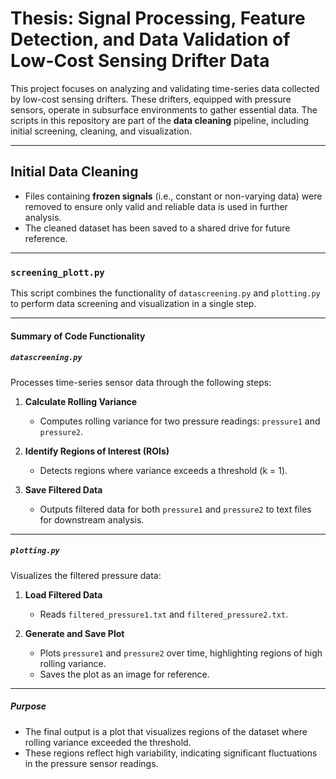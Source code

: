 # Thesis: Signal Processing, Feature Detection, and Data Validation of Low-Cost Sensing Drifter Data

This project focuses on analyzing and validating time-series data collected by low-cost sensing drifters. These drifters, equipped with pressure sensors, operate in subsurface environments to gather essential data. The scripts in this repository are part of the **data cleaning** pipeline, including initial screening, cleaning, and visualization.

---

## Initial Data Cleaning

- Files containing **frozen signals** (i.e., constant or non-varying data) were removed to ensure only valid and reliable data is used in further analysis.  
- The cleaned dataset has been saved to a shared drive for future reference.

---

### `screening_plott.py`

This script combines the functionality of `datascreening.py` and `plotting.py` to perform data screening and visualization in a single step.

---

#### Summary of Code Functionality

##### `datascreening.py`

Processes time-series sensor data through the following steps:

1. **Calculate Rolling Variance**  
   - Computes rolling variance for two pressure readings: `pressure1` and `pressure2`.

2. **Identify Regions of Interest (ROIs)**  
   - Detects regions where variance exceeds a threshold (k = 1).

3. **Save Filtered Data**  
   - Outputs filtered data for both `pressure1` and `pressure2` to text files for downstream analysis.

---

##### `plotting.py`

Visualizes the filtered pressure data:

1. **Load Filtered Data**  
   - Reads `filtered_pressure1.txt` and `filtered_pressure2.txt`.

2. **Generate and Save Plot**  
   - Plots `pressure1` and `pressure2` over time, highlighting regions of high rolling variance.  
   - Saves the plot as an image for reference.

---

##### Purpose

- The final output is a plot that visualizes regions of the dataset where rolling variance exceeded the threshold.
- These regions reflect high variability, indicating significant fluctuations in the pressure sensor readings.
